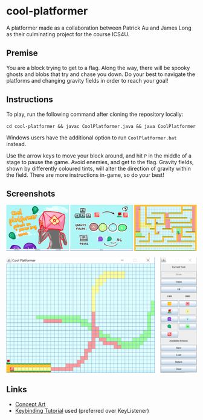 # cool-platformer
A platformer made as a collaboration between Patrick Au and James Long as their culminating project for the course ICS4U.

## Premise
You are a block trying to get to a flag. Along the way, there will be spooky ghosts and blobs that try and chase you down. Do your best to navigate the platforms and changing gravity fields in order to reach your goal!

## Instructions
To play, run the following command after cloning the repository locally:

`cd cool-platformer && javac CoolPlatformer.java && java CoolPlatformer`

Windows users have the additional option to run `CoolPlatformer.bat` instead.

Use the arrow keys to move your block around, and hit `P` in the middle of a stage to pause the game. Avoid enemies, and get to the flag. Gravity fields, shown by differently coloured tints, will alter the direction of gravity within the field. There are more instructions in-game, so do your best!

## Screenshots
![Ingame Screenshots](screenshots/123.png)

![Level Editor](screenshots/leveleditorver2.png)

## Links
* [Concept Art](http://imgur.com/7SpJEaQ)
* [Keybinding Tutorial](http://www.dreamincode.net/forums/topic/245148-java-key-binding-tutorial-and-demo-program/) used (preferred over KeyListener)
